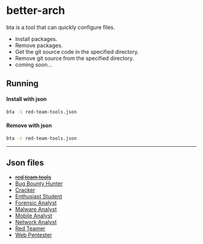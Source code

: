 # better-arch
 
bta is a tool that can quickly configure files.
- Install packages.
- Remove packages.
- Get the git source code in the specified directory.
- Remove git source from the specified directory.
- coming soon...

## Running

#### Install with json
```sh
bta -i red-team-tools.json
```

#### Remove with json
```sh
bta -r red-team-tools.json
```

---

## Json files
- ~~[red team tools](./res/json/red-team-tools.json)~~
- [Bug Bounty Hunter](./res/json/bbhtools.json)
- [Cracker](./res/json/crackertools.json)
- [Enthusiast Student](./res/json/studenttools.json)
- [Forensic Analyst](./res/json/forensictools.json)
- [Malware Analyst](./res/json/malwareanalysttools.json)
- [Mobile Analyst](./res/json/mobiletools.json)
- [Network Analyst](./res/json/networktools.json)
- [Red Teamer](./res/json/redtools.json)
- [Web Pentester](./res/json/webtools.json)
